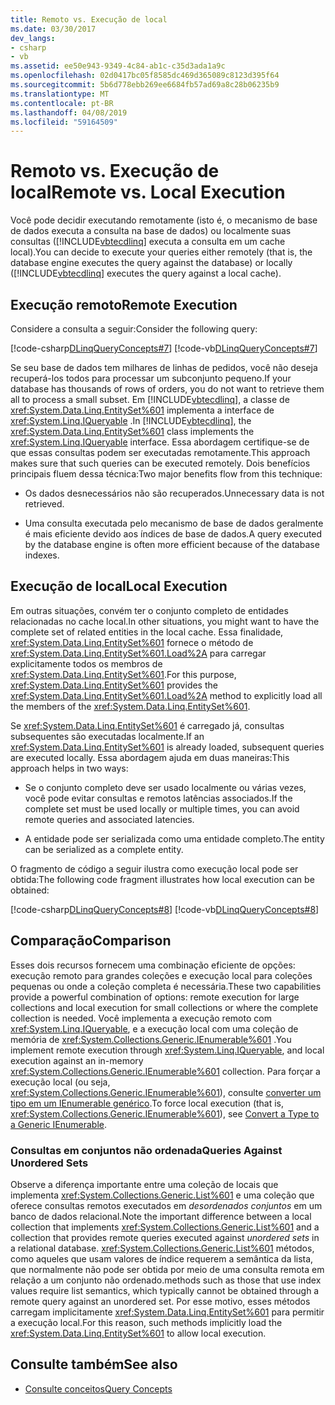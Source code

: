 ```yaml
---
title: Remoto vs. Execução de local
ms.date: 03/30/2017
dev_langs:
- csharp
- vb
ms.assetid: ee50e943-9349-4c84-ab1c-c35d3ada1a9c
ms.openlocfilehash: 02d0417bc05f8585dc469d365089c8123d395f64
ms.sourcegitcommit: 5b6d778ebb269ee6684fb57ad69a8c28b06235b9
ms.translationtype: MT
ms.contentlocale: pt-BR
ms.lasthandoff: 04/08/2019
ms.locfileid: "59164509"
---
```

# <a name="remote-vs-local-execution"></a><span data-ttu-id="53480-102">Remoto vs. Execução de local</span><span class="sxs-lookup"><span data-stu-id="53480-102">Remote vs. Local Execution</span></span>
<span data-ttu-id="53480-103">Você pode decidir executando remotamente (isto é, o mecanismo de base de dados executa a consulta na base de dados) ou localmente suas consultas ([!INCLUDE[vbtecdlinq](../../../../../../includes/vbtecdlinq-md.md)] executa a consulta em um cache local).</span><span class="sxs-lookup"><span data-stu-id="53480-103">You can decide to execute your queries either remotely (that is, the database engine executes the query against the database) or locally ([!INCLUDE[vbtecdlinq](../../../../../../includes/vbtecdlinq-md.md)] executes the query against a local cache).</span></span>  
  
## <a name="remote-execution"></a><span data-ttu-id="53480-104">Execução remoto</span><span class="sxs-lookup"><span data-stu-id="53480-104">Remote Execution</span></span>  
 <span data-ttu-id="53480-105">Considere a consulta a seguir:</span><span class="sxs-lookup"><span data-stu-id="53480-105">Consider the following query:</span></span>  
  
 [!code-csharp[DLinqQueryConcepts#7](../../../../../../samples/snippets/csharp/VS_Snippets_Data/DLinqQueryConcepts/cs/Program.cs#7)]
 [!code-vb[DLinqQueryConcepts#7](../../../../../../samples/snippets/visualbasic/VS_Snippets_Data/DLinqQueryConcepts/vb/Module1.vb#7)]  
  
 <span data-ttu-id="53480-106">Se seu base de dados tem milhares de linhas de pedidos, você não deseja recuperá-los todos para processar um subconjunto pequeno.</span><span class="sxs-lookup"><span data-stu-id="53480-106">If your database has thousands of rows of orders, you do not want to retrieve them all to process a small subset.</span></span> <span data-ttu-id="53480-107">Em [!INCLUDE[vbtecdlinq](../../../../../../includes/vbtecdlinq-md.md)], a classe de <xref:System.Data.Linq.EntitySet%601> implementa a interface de <xref:System.Linq.IQueryable> .</span><span class="sxs-lookup"><span data-stu-id="53480-107">In [!INCLUDE[vbtecdlinq](../../../../../../includes/vbtecdlinq-md.md)], the <xref:System.Data.Linq.EntitySet%601> class implements the <xref:System.Linq.IQueryable> interface.</span></span> <span data-ttu-id="53480-108">Essa abordagem certifique-se de que essas consultas podem ser executadas remotamente.</span><span class="sxs-lookup"><span data-stu-id="53480-108">This approach makes sure that such queries can be executed remotely.</span></span> <span data-ttu-id="53480-109">Dois benefícios principais fluem dessa técnica:</span><span class="sxs-lookup"><span data-stu-id="53480-109">Two major benefits flow from this technique:</span></span>  
  
-   <span data-ttu-id="53480-110">Os dados desnecessários não são recuperados.</span><span class="sxs-lookup"><span data-stu-id="53480-110">Unnecessary data is not retrieved.</span></span>  
  
-   <span data-ttu-id="53480-111">Uma consulta executada pelo mecanismo de base de dados geralmente é mais eficiente devido aos índices de base de dados.</span><span class="sxs-lookup"><span data-stu-id="53480-111">A query executed by the database engine is often more efficient because of the database indexes.</span></span>  
  
## <a name="local-execution"></a><span data-ttu-id="53480-112">Execução de local</span><span class="sxs-lookup"><span data-stu-id="53480-112">Local Execution</span></span>  
 <span data-ttu-id="53480-113">Em outras situações, convém ter o conjunto completo de entidades relacionadas no cache local.</span><span class="sxs-lookup"><span data-stu-id="53480-113">In other situations, you might want to have the complete set of related entities in the local cache.</span></span> <span data-ttu-id="53480-114">Essa finalidade, <xref:System.Data.Linq.EntitySet%601> fornece o método de <xref:System.Data.Linq.EntitySet%601.Load%2A> para carregar explicitamente todos os membros de <xref:System.Data.Linq.EntitySet%601>.</span><span class="sxs-lookup"><span data-stu-id="53480-114">For this purpose, <xref:System.Data.Linq.EntitySet%601> provides the <xref:System.Data.Linq.EntitySet%601.Load%2A> method to explicitly load all the members of the <xref:System.Data.Linq.EntitySet%601>.</span></span>  
  
 <span data-ttu-id="53480-115">Se <xref:System.Data.Linq.EntitySet%601> é carregado já, consultas subsequentes são executadas localmente.</span><span class="sxs-lookup"><span data-stu-id="53480-115">If an <xref:System.Data.Linq.EntitySet%601> is already loaded, subsequent queries are executed locally.</span></span> <span data-ttu-id="53480-116">Essa abordagem ajuda em duas maneiras:</span><span class="sxs-lookup"><span data-stu-id="53480-116">This approach helps in two ways:</span></span>  
  
-   <span data-ttu-id="53480-117">Se o conjunto completo deve ser usado localmente ou várias vezes, você pode evitar consultas e remotos latências associados.</span><span class="sxs-lookup"><span data-stu-id="53480-117">If the complete set must be used locally or multiple times, you can avoid remote queries and associated latencies.</span></span>  
  
-   <span data-ttu-id="53480-118">A entidade pode ser serializada como uma entidade completo.</span><span class="sxs-lookup"><span data-stu-id="53480-118">The entity can be serialized as a complete entity.</span></span>  
  
 <span data-ttu-id="53480-119">O fragmento de código a seguir ilustra como execução local pode ser obtida:</span><span class="sxs-lookup"><span data-stu-id="53480-119">The following code fragment illustrates how local execution can be obtained:</span></span>  
  
 [!code-csharp[DLinqQueryConcepts#8](../../../../../../samples/snippets/csharp/VS_Snippets_Data/DLinqQueryConcepts/cs/Program.cs#8)]
 [!code-vb[DLinqQueryConcepts#8](../../../../../../samples/snippets/visualbasic/VS_Snippets_Data/DLinqQueryConcepts/vb/Module1.vb#8)]  
  
## <a name="comparison"></a><span data-ttu-id="53480-120">Comparação</span><span class="sxs-lookup"><span data-stu-id="53480-120">Comparison</span></span>  
 <span data-ttu-id="53480-121">Esses dois recursos fornecem uma combinação eficiente de opções: execução remoto para grandes coleções e execução local para coleções pequenas ou onde a coleção completa é necessária.</span><span class="sxs-lookup"><span data-stu-id="53480-121">These two capabilities provide a powerful combination of options: remote execution for large collections and local execution for small collections or where the complete collection is needed.</span></span> <span data-ttu-id="53480-122">Você implementa a execução remoto com <xref:System.Linq.IQueryable>, e a execução local com uma coleção de memória de <xref:System.Collections.Generic.IEnumerable%601> .</span><span class="sxs-lookup"><span data-stu-id="53480-122">You implement remote execution through <xref:System.Linq.IQueryable>, and local execution against an in-memory <xref:System.Collections.Generic.IEnumerable%601> collection.</span></span> <span data-ttu-id="53480-123">Para forçar a execução local (ou seja, <xref:System.Collections.Generic.IEnumerable%601>), consulte [converter um tipo em um IEnumerable genérico](../../../../../../docs/framework/data/adonet/sql/linq/convert-a-type-to-a-generic-ienumerable.md).</span><span class="sxs-lookup"><span data-stu-id="53480-123">To force local execution (that is, <xref:System.Collections.Generic.IEnumerable%601>), see [Convert a Type to a Generic IEnumerable](../../../../../../docs/framework/data/adonet/sql/linq/convert-a-type-to-a-generic-ienumerable.md).</span></span>  
  
### <a name="queries-against-unordered-sets"></a><span data-ttu-id="53480-124">Consultas em conjuntos não ordenada</span><span class="sxs-lookup"><span data-stu-id="53480-124">Queries Against Unordered Sets</span></span>  
 <span data-ttu-id="53480-125">Observe a diferença importante entre uma coleção de locais que implementa <xref:System.Collections.Generic.List%601> e uma coleção que oferece consultas remotos executados em *desordenados conjuntos* em um banco de dados relacional.</span><span class="sxs-lookup"><span data-stu-id="53480-125">Note the important difference between a local collection that implements <xref:System.Collections.Generic.List%601> and a collection that provides remote queries executed against *unordered sets* in a relational database.</span></span> <xref:System.Collections.Generic.List%601> <span data-ttu-id="53480-126">métodos, como aqueles que usam valores de índice requerem a semântica da lista, que normalmente não pode ser obtida por meio de uma consulta remota em relação a um conjunto não ordenado.</span><span class="sxs-lookup"><span data-stu-id="53480-126">methods such as those that use index values require list semantics, which typically cannot be obtained through a remote query against an unordered set.</span></span> <span data-ttu-id="53480-127">Por esse motivo, esses métodos carregam implicitamente <xref:System.Data.Linq.EntitySet%601> para permitir a execução local.</span><span class="sxs-lookup"><span data-stu-id="53480-127">For this reason, such methods implicitly load the <xref:System.Data.Linq.EntitySet%601> to allow local execution.</span></span>  
  
## <a name="see-also"></a><span data-ttu-id="53480-128">Consulte também</span><span class="sxs-lookup"><span data-stu-id="53480-128">See also</span></span>

- [<span data-ttu-id="53480-129">Consulte conceitos</span><span class="sxs-lookup"><span data-stu-id="53480-129">Query Concepts</span></span>](../../../../../../docs/framework/data/adonet/sql/linq/query-concepts.md)
